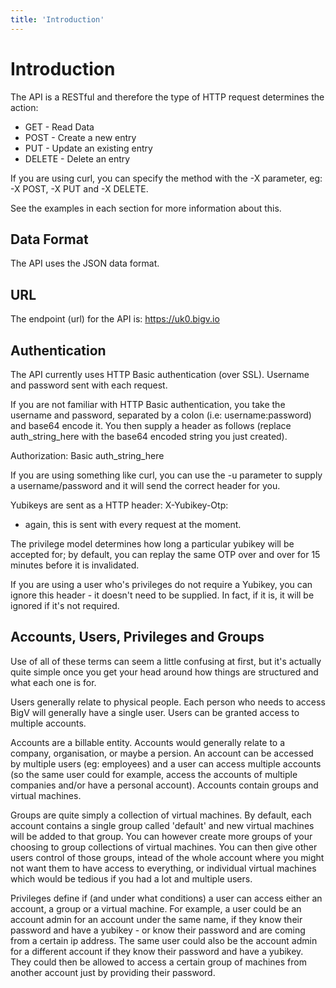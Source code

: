 ```yaml
---
title: 'Introduction'
---
```


# Introduction

The API is a RESTful and therefore the type of HTTP request determines the action:

 - GET - Read Data
 - POST - Create a new entry
 - PUT - Update an existing entry
 - DELETE - Delete an entry

If you are using curl, you can specify the method with the -X parameter, eg: -X POST, -X PUT and -X DELETE.

See the examples in each section for more information about this.


## Data Format

The API uses the JSON data format.


## URL

The endpoint (url) for the API is: https://uk0.bigv.io


## Authentication

The API currently uses HTTP Basic authentication (over SSL). Username and
password sent with each request.

If you are not familiar with HTTP Basic authentication, you take the username and password, separated by a colon (i.e: username:password) and base64 encode it. You then supply a header as follows (replace auth_string_here with the base64 encoded string you just created).

Authorization: Basic auth_string_here

If you are using something like curl, you can use the -u parameter to supply a username/password and it will send the correct header for you.

Yubikeys are sent as a HTTP header: X-Yubikey-Otp: <output of keypress>
- again, this is sent with every request at the moment.

The privilege model determines how long a particular yubikey will be
accepted for; by default, you can replay the same OTP over and over for
15 minutes before it is invalidated.

If you are using a user who's privileges do not require a Yubikey, you can ignore this header - it doesn't need to be supplied. In fact, if it is, it will be ignored if it's not required.


## Accounts, Users, Privileges and Groups

Use of all of these terms can seem a little confusing at first, but it's actually quite simple once you get your head around how things are structured and what each one is for.

Users generally relate to physical people. Each person who needs to access BigV will generally have a single user. Users can be granted access to multiple accounts.

Accounts are a billable entity. Accounts would generally relate to a company, organisation, or maybe a persion. An account can be accessed by multiple users (eg: employees) and a user can access multiple accounts (so the same user could for example, access the accounts of multiple companies and/or have a personal account). Accounts contain groups and virtual machines.

Groups are quite simply a collection of virtual machines. By default, each account contains a single group called 'default' and new virtual machines will be added to that group. You can however create more groups of your choosing to group collections of virtual machines. You can then give other users control of those groups, intead of the whole account where you might not want them to have access to everything, or individual virtual machines which would be tedious if you had a lot and multiple users.

Privileges define if (and under what conditions) a user can access either an account, a group or a virtual machine. For example, a user could be an account admin for an account under the same name, if they know their password and have a yubikey - or know their password and are coming from a certain ip address. The same user could also be the account admin for a different account if they know their password and have a yubikey. They could then be allowed to access a certain group of machines from another account just by providing their password.
